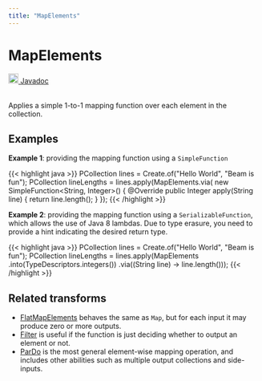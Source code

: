 ```yaml
---
title: "MapElements"
---
```

<!--
Licensed under the Apache License, Version 2.0 (the "License");
you may not use this file except in compliance with the License.
You may obtain a copy of the License at

http://www.apache.org/licenses/LICENSE-2.0

Unless required by applicable law or agreed to in writing, software
distributed under the License is distributed on an "AS IS" BASIS,
WITHOUT WARRANTIES OR CONDITIONS OF ANY KIND, either express or implied.
See the License for the specific language governing permissions and
limitations under the License.
-->
# MapElements
<table align="left">
    <a target="_blank" class="button"
        href="https://beam.apache.org/releases/javadoc/current/index.html?org/apache/beam/sdk/transforms/MapElements.html">
      <img src="https://beam.apache.org/images/logos/sdks/java.png" width="20px" height="20px"
           alt="Javadoc" />
     Javadoc
    </a>
</table>
<br><br>

Applies a simple 1-to-1 mapping function over each element in the collection.

## Examples
**Example 1**: providing the mapping function using a `SimpleFunction`

{{< highlight java >}}
PCollection<String> lines = Create.of("Hello World", "Beam is fun");
PCollection<Integer> lineLengths = lines.apply(MapElements.via(
    new SimpleFunction<String, Integer>() {
      @Override
      public Integer apply(String line) {
        return line.length();
      }
    });
{{< /highlight >}}

**Example 2**: providing the mapping function using a `SerializableFunction`,
which allows the use of Java 8 lambdas. Due to type erasure, you need
to provide a hint indicating the desired return type. 

{{< highlight java >}}
PCollection<String> lines = Create.of("Hello World", "Beam is fun");
PCollection<Integer> lineLengths = lines.apply(MapElements
    .into(TypeDescriptors.integers())
    .via((String line) -> line.length()));
{{< /highlight >}}

## Related transforms 
* [FlatMapElements](/documentation/transforms/java/elementwise/flatmapelements) behaves the same as `Map`, but for
  each input it may produce zero or more outputs.
* [Filter](/documentation/transforms/java/elementwise/filter) is useful if the function is just 
  deciding whether to output an element or not.
* [ParDo](/documentation/transforms/java/elementwise/pardo) is the most general element-wise mapping
  operation, and includes other abilities such as multiple output collections and side-inputs.
